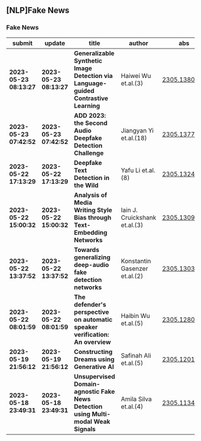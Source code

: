 ## [NLP]Fake News 

### Fake News

| submit | update | title | author | abs | PDF | code | cates | journal |
|---|---|---|---|---|---|---|---|---|
|**2023-05-23 08:13:27**|**2023-05-23 08:13:27**|**Generalizable Synthetic Image Detection via Language-guided Contrastive   Learning**|Haiwei Wu et.al.(3)|[2305.13800v1](http://arxiv.org/abs/2305.13800v1)|[gotoRead](http://arxiv.org/pdf/2305.13800v1)|**[link](https://github.com/highwaywu/lasted)**|cs.CV|null|
|**2023-05-23 07:42:52**|**2023-05-23 07:42:52**|**ADD 2023: the Second Audio Deepfake Detection Challenge**|Jiangyan Yi et.al.(18)|[2305.13774v1](http://arxiv.org/abs/2305.13774v1)|[gotoRead](http://arxiv.org/pdf/2305.13774v1)|null|cs.SD, eess.AS|null|
|**2023-05-22 17:13:29**|**2023-05-22 17:13:29**|**Deepfake Text Detection in the Wild**|Yafu Li et.al.(8)|[2305.13242v1](http://arxiv.org/abs/2305.13242v1)|[gotoRead](http://arxiv.org/pdf/2305.13242v1)|**[link](https://github.com/yafuly/deepfaketextdetect)**|cs.CL|null|
|**2023-05-22 15:00:32**|**2023-05-22 15:00:32**|**Analysis of Media Writing Style Bias through Text-Embedding Networks**|Iain J. Cruickshank et.al.(3)|[2305.13098v1](http://arxiv.org/abs/2305.13098v1)|[gotoRead](http://arxiv.org/pdf/2305.13098v1)|**[link](https://github.com/ijcruic/analysis-of-media-writing-style-bias-through-text-embedding-networks)**|cs.SI|null|
|**2023-05-22 13:37:52**|**2023-05-22 13:37:52**|**Towards generalizing deep-audio fake detection networks**|Konstantin Gasenzer et.al.(2)|[2305.13033v1](http://arxiv.org/abs/2305.13033v1)|[gotoRead](http://arxiv.org/pdf/2305.13033v1)|null|cs.SD, cs.LG, eess.AS|null|
|**2023-05-22 08:01:59**|**2023-05-22 08:01:59**|**The defender's perspective on automatic speaker verification: An   overview**|Haibin Wu et.al.(5)|[2305.12804v1](http://arxiv.org/abs/2305.12804v1)|[gotoRead](http://arxiv.org/pdf/2305.12804v1)|null|cs.SD, cs.LG, eess.AS|null|
|**2023-05-19 21:56:12**|**2023-05-19 21:56:12**|**Constructing Dreams using Generative AI**|Safinah Ali et.al.(5)|[2305.12013v1](http://arxiv.org/abs/2305.12013v1)|[gotoRead](http://arxiv.org/pdf/2305.12013v1)|null|cs.HC, cs.AI, cs.CY|null|
|**2023-05-18 23:49:31**|**2023-05-18 23:49:31**|**Unsupervised Domain-agnostic Fake News Detection using Multi-modal Weak   Signals**|Amila Silva et.al.(4)|[2305.11349v1](http://arxiv.org/abs/2305.11349v1)|[gotoRead](http://arxiv.org/pdf/2305.11349v1)|null|cs.LG, cs.CL|null|
